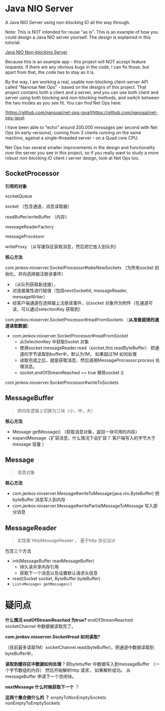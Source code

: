 # Java NIO Server
A Java NIO Server using non-blocking IO all the way through.

Note:
This is NOT intended for reuse "as is". This is an example of how you could design a Java NIO server yourself.
The design is explained in this tutorial:

[Java NIO Non-blocking Server](http://tutorials.jenkov.com/java-nio/non-blocking-server.html)


Because this is an example app - this project will NOT accept feature requests. If there are any obvious bugs in the code, I can fix those, but apart from that, the code has to stay as it is.

By the way, I am working a real, usable non-blocking client-server API called "Nanosai Net Ops" - based on the designs of this project.
That project contains both a client and a server, and you can use both client and server using both blocking and non-blocking methods,
and switch between the two modes as you see fit. You can find Net Ops here:

[https://github.com/nanosai/net-ops-java](https://github.com/nanosai/net-ops-java)

I have been able to "echo" around 200.000 messages per second with Net Ops (in early versions), coming from 3 clients running on the same machine, against a single-threaded server - on a Quad core CPU.

Net Ops has several smaller improvements in the design and functionality over the server you see in this project, so if you really want
to study a more robust non-blocking IO client / server design, look at Net Ops too.



## SocketProcessor

**引用的对象**

socketQueue

socket （包含通道，消息读取器）

readBuffer/writeBuffer  （内存）

messageReaderFactory

messageProcessor 

writeProxy  （从写缓存区获取消息，然后把它放入到队列） 

**核心方法**

 com.jenkov.nioserver.SocketProcessor#takeNewSockets （为所有socket 初始化，并向选择器注册读事件）

* （从队列获取新连接），
* 对连接属性进行赋值（包括nextSocketId, messageReader, messageWriter）
* 给客户端通道在选择器上注册读事件，以socket 对象作为附件（在通道可读，可以通过selectionKey 获取到）

com.jenkov.nioserver.SocketProcessor#readFromSockets  （**从准备就绪的通道读取数据**）

* com.jenkov.nioserver.SocketProcessor#readFromSocket 
  * 从SelectionKey 中获取Socket 对象
  * 使用socket.messageReader.read（socket,this.readByteBuffer） 把通道的字节读取到buffer中，默认为1M， 如果超过1M 如何处理 
  * 读取完成之后，就是获取消息，然后调用MessageProcessor.process 处理消息。
  * socket.endOfStreamReached == true 移除socket  ()



com.jenkov.nioserver.SocketProcessor#writeToSockets



## MessageBuffer

> 把内存逻辑上切换为三块（小，中，大）

**核心方法**

* Message getMessage() （获取消息对象，返回一块可用的内存）
* expandMessage（扩容消息，什么情况下会扩容？ 客户端写入的字节大于message 容量 ）

## Message

> 消息对象 

**核心方法**

* com.jenkov.nioserver.Message#writeToMessage(java.nio.ByteBuffer) 把byteBuffer 消息写入到内存
* com.jenkov.nioserver.Message#writePartialMessageToMessage  写入部分消息 



## MessageReader

> 实现类 HttpMessageReader ， 基于http 协议设计

包含三个方法 

* init(MessageBuffer readMessageBuffer)
  * 持久读共享内存引用
  * 获取下一个消息以及设置默认请求头信息 
* read(Socket socket, ByteBuffer byteBuffer)
* `List<Message> getMessages()`





# 疑问点



**什么情况 endOfStreamReached  为true?** 
endOfStreamReached  socketChannel 中数据被读取完了。 



**com.jenkov.nioserver.Socket#read  如何读取?** 

（目前最多读取1M）socketChannel.read(byteBuffer)，把通道中数据读取到byteBuffer中， 

**读取到缓存区中数据如何处理** ? 
把bytebuffer 中数据写入到messageBuffer （一个字节数组的内存）
然后开始解析http 请求， 
如果解析成功。 
从messageBuffer 申请下一个空闲块。 




**nextMessage 什么时候获取下一个**  ？ 




**这两个集合做什么的 ？** 
emptyToNonEmptySockets 
nonEmptyToEmptySockets 